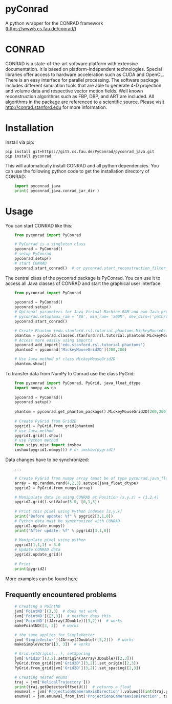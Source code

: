 # pyConrad



A python wrapper for the CONRAD framework (https://www5.cs.fau.de/conrad/)


# CONRAD


CONRAD is a state-of-the-art software platform with extensive documentation. It is based on platform-independent technologies. Special libraries offer access to hardware acceleration such as CUDA and OpenCL. There is an easy interface for parallel processing. The software package includes different simulation tools that are able to generate 4-D projection and volume data and respective vector motion fields. Well known reconstruction algorithms such as FBP, DBP, and ART are included. All algorithms in the package are referenced to a scientific source. Please visit http://conrad.stanford.edu for more information.

# Installation


Install via pip:

    pip install git+https://git5.cs.fau.de/PyConrad/pyconrad_java.git
    pip install pyconrad


This will automatically install CONRAD and all python dependencies. You can use the following python code to get the installation directory of CONRAD:
``` python
    import pyconrad_java
    print( pyconrad_java.conrad_jar_dir )
```

# Usage

You can start CONRAD like this:
``` python
    from pyconrad import PyConrad

    # PyConrad is a singleton class
    pyconrad = PyConrad()
    # setup PyConrad
    pyconrad.setup()
    # start CONRAD
    pyconrad.start_conrad()  # or pyconrad.start_reconstruction_filter_pipeline()
```

The central class of the pyconrad package is PyConrad. You can use it to access all Java classes of CONRAD and start the graphical user interface:
``` python
    from pyconrad import PyConrad
    
    pyconrad = PyConrad()
    pyconrad.setup()
    # Optional parameters for Java Virtual Machine RAM and own Java projects
    # pyconrad.setup(max_ram = '8G', min_ram= '500M', dev_dirs=['path/to/project/with/own/java/classes']
    pyconrad.start_conrad()

    # Create Phantom (edu.stanford.rsl.tutorial.phantoms.MickeyMouseGrid2D)
    phantom = pyconrad.classes.stanford.rsl.tutorial.phantoms.MickeyMouseGrid2D(300, 300)
    # Access more easily using imports
    pyconrad.add_import('edu.stanford.rsl.tutorial.phantoms')
    phantom2 = pyconrad['MickeyMouseGrid2D'](200,200)

    # Use Java method of class MickeyMouseGrid2D
    phantom.show()

```
To transfer data from NumPy to Conrad use the class PyGrid:
```python
    from pyconrad import PyConrad, PyGrid, java_float_dtype
    import numpy as np
    
    pyconrad = PyConrad()
    pyconrad.setup()
    
    phantom = pyconrad.get_phantom_package().MickeyMouseGrid2D(200,200)
    
    # Create PyGrid from Grid2D
    pygrid1 = PyGrid.from_grid(phantom)
    # use Java method
    pygrid1.grid().show()
    # use Python method
    from scipy.misc import imshow
    imshow(pygrid1.numpy()) # or imshow(pygrid1)
```
Data changes have to be synchronized:
``` python
    ...

    # Create PyGrid from numpy array (must be of type pyconrad.java_float_dtype)
    array = np.random.rand(4,2,3).astype(java_float_dtype)
    pygrid2 = PyGrid.from_numpy(array)

    # Manipulate data in using CONRAD at Position (x,y,z) = (1,2,4)
    pygrid2.grid().setValue(5.0, [0,1,3])
    
    # Print this pixel using Python indexes [z,y,x]
    print("Before update: %f" % pygrid2[3,1,0])
    # Python data must be synchronized with CONRAD
    pygrid2.update_numpy()
    print("After update: %f" % pygrid2[3,1,0])
    
    # Manipulate pixel using python
    pygrid2[1,1,1] = 3.0
    # Update CONRAD data
    pygrid2.update_grid()
    
    # Print
    print(pygrid2)    
```

More examples can be found [here](examples)

## Frequently encountered problems
```python
    # Creating a PointND
    jvm['PointND'](3,3)  # does not work
    jvm['PointND']([3,3])  # neither does this
    jvm['PointND'](JArray(JDouble)([3,2]))  # works
    makePointND([3, 3])  # works

    # the same applies for SimpleVector
    jvm['SimpleVector'](JArray(JDouble)([3,2]))  # works
    makeSimpleVector([3, 3])  # works

    # Grid.setOrigin(...), setSpacing
    jvm['Grid2D'](3,2).setOrigin(JArray(JDouble)([2,3]))
    PyGrid.from_grid(jvm['Grid2D'](3,2)).set_origin([2,3])
    PyGrid.from_grid(jvm['Grid2D'](3,2)).set_spacing([2,3])

    # Creating nested enums
    traj = jvm['HelicalTrajectory']()
    print(traj.getDetectorOffsetU())  # returns a float
    enumval = jvm['Projection$CameraAxisDirection'].values()[int(traj.getDetectorOffsetU())] # Convert back to enum
    enumval = jvm.enumval_from_int('Projection$CameraAxisDirection', traj.getDetectorOffsetU())  # or like that
```